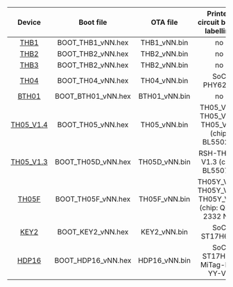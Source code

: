 
| Device | Boot file | OTA file | Printed circuit board labelling |
|:---:|:---:|:---:|:---:|
| [THB1](https://pvvx.github.io/THB1) | BOOT_THB1_vNN.hex | THB1_vNN.bin | no |
| [THB2](https://pvvx.github.io/THB2) | BOOT_THB2_vNN.hex | THB2_vNN.bin | no |
| [THB3](https://pvvx.github.io/THB3) | BOOT_THB2_vNN.hex | THB2_vNN.bin | no |
| [TH04](https://pvvx.github.io/TH04) | BOOT_TH04_vNN.hex | TH04_vNN.bin | SoC PHY6252 |
| [BTH01](https://pvvx.github.io/BTH01) | BOOT_BTH01_vNN.hex | BTH01_vNN.bin | no |
| [TH05_V1.4](https://pvvx.github.io/TH-05) | BOOT_TH05_vNN.hex | TH05_vNN.bin | TH05_V1.4, TH05_V1.5, TH05_V1.6 (chip: BL55028) |
| [TH05_V1.3](https://pvvx.github.io/TH05-v1.3) | BOOT_TH05D_vNN.hex | TH05D_vNN.bin | RSH-TH05-V1.3 (chip: BL55072) |
| [TH05F](https://pvvx.github.io/TH05F) | BOOT_TH05F_vNN.hex | TH05F_vNN.bin | TH05Y_V1.1, TH05Y_V1.2, TH05Y_V3.1 (chip: QD01 2332 NT) |
| [KEY2](https://pvvx.github.io/iSearching) | BOOT_KEY2_vNN.hex | KEY2_vNN.bin | SoC ST17H66B |
| [HDP16](https://pvvx.github.io/HDP16) | BOOT_HDP16_vNN.hex | HDP16_vNN.bin | SoC ST17H65, MiTag-F2-YY-V2 |
